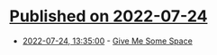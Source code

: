 # [Published on 2022-07-24](index.md)

* [2022-07-24, 13:35:00](https://soylentnews.org/article.pl?sid=22/07/23/1518221&from=rss) - [Give Me Some Space](https://soylentnews.org/article.pl?sid=22/07/23/1518221&from=rss)
